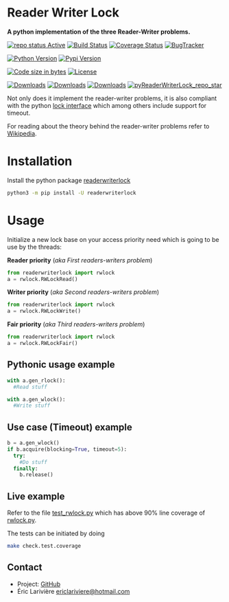 Reader Writer Lock
==================

**A python implementation of the three Reader-Writer problems.**

[![repo status Active](https://www.repostatus.org/badges/latest/active.svg "repo status Active")](https://www.repostatus.org/#active)
[![Build Status](https://travis-ci.org/elarivie/pyReaderWriterLock.svg?branch=master)](https://travis-ci.org/elarivie/pyReaderWriterLock)
[![Coverage Status](https://codecov.io/gh/elarivie/pyreaderwriterlock/branch/master/graph/badge.svg)](https://codecov.io/gh/elarivie/pyreaderwriterlock)
[![BugTracker](https://img.shields.io/github/issues/elarivie/pyReaderWriterLock.svg)][pyReaderWriterLock_BugTracker]


[![Python Version](https://img.shields.io/pypi/pyversions/readerwriterlock.svg)][python]
[![Pypi Version](https://img.shields.io/pypi/v/readerwriterlock.svg)][pyReaderWriterLock_Pypi]

[![Code size in bytes](https://img.shields.io/github/languages/code-size/elarivie/pyReaderWriterLock.svg)][pyReaderWriterLock_repo]
[![License](https://img.shields.io/pypi/l/readerwriterlock.svg)][pyReaderWriterLock_License]

[![Downloads](https://pepy.tech/badge/readerwriterlock)](https://pepy.tech/project/readerwriterlock)
[![Downloads](https://pepy.tech/badge/readerwriterlock/month)](https://pepy.tech/project/readerwriterlock/month)
[![Downloads](https://pepy.tech/badge/readerwriterlock/week)](https://pepy.tech/project/readerwriterlock/week)
[![pyReaderWriterLock_repo_star](https://img.shields.io/github/stars/elarivie/pyReaderWriterLock.svg?style=social&label=Stars)][pyReaderWriterLock_repo_star]

Not only does it implement the reader-writer problems, it is also compliant with the python [lock interface](https://docs.python.org/3/library/threading.html#threading.Lock) which among others include support for timeout.

For reading about the theory behind the reader-writer problems refer to [Wikipedia](https://wikipedia.org/wiki/Readers–writers_problem).

# Installation

Install the python package [readerwriterlock](https://pypi.python.org/pypi/readerwriterlock)

```bash
python3 -m pip install -U readerwriterlock
```

# Usage

Initialize a new lock base on your access priority need which is going to be use by the threads:

**Reader priority** (*aka First readers-writers problem*)

```python
from readerwriterlock import rwlock
a = rwlock.RWLockRead()
```

**Writer priority** (*aka Second readers-writers problem*)

```python
from readerwriterlock import rwlock
a = rwlock.RWLockWrite()
```

**Fair priority** (*aka Third readers-writers problem*)

```python
from readerwriterlock import rwlock
a = rwlock.RWLockFair()
```

## Pythonic usage example

```python
with a.gen_rlock():
  #Read stuff

with a.gen_wlock():
  #Write stuff
```

## Use case (Timeout) example
```python
b = a.gen_wlock()
if b.acquire(blocking=True, timeout=5):
  try:
    #Do stuff
  finally:
    b.release()
```

## Live example
Refer to the file [test_rwlock.py](tests/test_rwlock.py) which has above 90% line coverage of [rwlock.py](readerwriterlock/rwlock.py).

The tests can be initiated by doing

```bash
make check.test.coverage
```

Contact
----
* Project: [GitHub](https://github.com/elarivie/pyReaderWriterLock)
* Éric Larivière <ericlariviere@hotmail.com>


[python]: https://www.python.org
[pyReaderWriterLock_repo]: https://github.com/elarivie/pyReaderWriterLock
[pyReaderWriterLock_BugTracker]: https://github.com/elarivie/pyReaderWriterLock/issues
[pyReaderWriterLock_repo_star]: https://github.com/elarivie/pyReaderWriterLock/stargazers
[pyReaderWriterLock_Pypi]: https://pypi.python.org/pypi/readerwriterlock
[pyReaderWriterLock_License]: https://github.com/elarivie/pyReaderWriterLock/blob/master/LICENSE.txt
